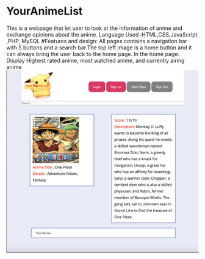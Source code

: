 # YourAnimeList
This is a webpage that let user to look at the information of anime and exchange opinions about the anime. 
Language Used :HTML,CSS,JavaScript ,PHP, MySQL
#Features and design:
All pages contains a navigation bar with 5 buttons and a search bar.The top left image is a home button and it can always bring the user back to the home page.
In the home page: Display Highest rated anime, most watched anime, and currently airing anime
![Image of home](https://github.com/andrewlee29/YourAnimeList/blob/master/Sample/anime.png)
